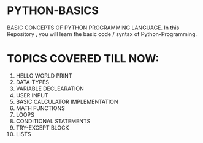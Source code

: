 # PYTHON-BASICS
BASIC CONCEPTS OF PYTHON PROGRAMMING LANGUAGE.
In this Repository , you will learn the basic code / syntax of Python-Programming.

# TOPICS COVERED TILL NOW:
1. HELLO WORLD PRINT
2. DATA-TYPES
3. VARIABLE DECLEARATION
4. USER INPUT
5. BASIC CALCULATOR IMPLEMENTATION
6. MATH FUNCTIONS
7. LOOPS
8. CONDITIONAL STATEMENTS
9. TRY-EXCEPT BLOCK
10. LISTS
